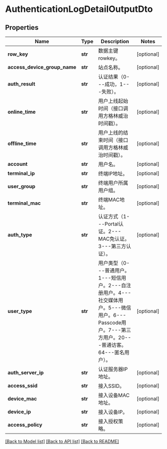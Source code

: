 # AuthenticationLogDetailOutputDto

## Properties
Name | Type | Description | Notes
------------ | ------------- | ------------- | -------------
**row_key** | **str** | 数据主键rowkey。 | [optional] 
**access_device_group_name** | **str** | 站点名称。 | [optional] 
**auth_result** | **str** | 认证结果（0---成功，1---失败）。 | [optional] 
**online_time** | **str** | 用户上线起始时间（接口调用方格林威治时间戳）。 | [optional] 
**offline_time** | **str** | 用户上线的结束时间（接口调用方格林威治时间戳）。 | [optional] 
**account** | **str** | 用户名。 | [optional] 
**terminal_ip** | **str** | 终端IP地址。 | [optional] 
**user_group** | **str** | 终端用户所属用户组。 | [optional] 
**terminal_mac** | **str** | 终端MAC地址。 | [optional] 
**auth_type** | **str** | 认证方式（1---Portal认证。2---MAC免认证。3---第三方认证）。 | [optional] 
**user_type** | **str** | 用户类型（0---普通用户。1---短信用户。2---自注册用户。4---社交媒体用户。5---微信用户。6---Passcode用户。7---第三方用户。20---普通访客。64---匿名用户）。 | [optional] 
**auth_server_ip** | **str** | 认证服务器IP地址。 | [optional] 
**access_ssid** | **str** | 接入SSID。 | [optional] 
**device_mac** | **str** | 接入设备MAC地址。 | [optional] 
**device_ip** | **str** | 接入设备IP。 | [optional] 
**access_policy** | **str** | 接入授权策略。 | [optional] 

[[Back to Model list]](../README.md#documentation-for-models) [[Back to API list]](../README.md#documentation-for-api-endpoints) [[Back to README]](../README.md)


